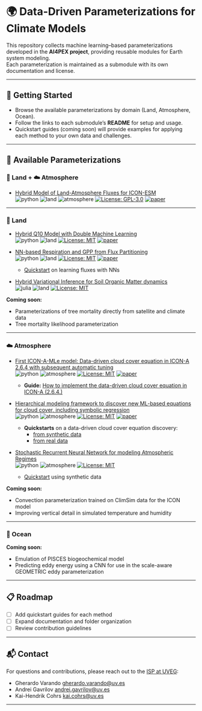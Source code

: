 # 🌍 Data-Driven Parameterizations for Climate Models

This repository collects machine learning–based parameterizations developed in the **AI4PEX project**, providing reusable modules for Earth system modeling.  
Each parameterization is maintained as a submodule with its own documentation and license.  

---

## 🚀 Getting Started

- Browse the available parameterizations by domain (Land, Atmosphere, Ocean).  
- Follow the links to each submodule’s **README** for setup and usage.  
- Quickstart guides (coming soon) will provide examples for applying each method to your own data and challenges.  

---

## 📂 Available Parameterizations

### 🌲 Land + ☁️ Atmosphere
- [Hybrid Model of Land-Atmosphere Fluxes for ICON-ESM](https://github.com/relghawi/Hybrid_JSBACH_Example)  
  ![python](https://img.shields.io/badge/python-yellow) ![land](https://img.shields.io/badge/land-darkgreen) ![atmosphere](https://img.shields.io/badge/atmosphere-lightblue) [![License: GPL-3.0](https://img.shields.io/badge/License-GPL-yellow.svg)](https://opensource.org/licenses/GPL-3-0) [![paper](https://img.shields.io/badge/paper-gray)](https://doi.org/10.22541/essoar.174439495.50028878/v1) 

---

### 🌲 Land
- [Hybrid Q10 Model with Double Machine Learning](https://github.com/KaiHCohrs/hybrid-q10-model-chm)  
  ![python](https://img.shields.io/badge/python-yellow) ![land](https://img.shields.io/badge/land-darkgreen) [![License: MIT](https://img.shields.io/badge/License-MIT-yellow.svg)](https://opensource.org/licenses/MIT) [![paper](https://img.shields.io/badge/paper-gray)](https://doi.org/10.1088/2632-2153/ad5a60)

- [NN-based Respiration and GPP from Flux Partitioning](https://github.com/KaiHCohrs/nn-flux-part)  
  ![python](https://img.shields.io/badge/python-yellow) ![land](https://img.shields.io/badge/land-darkgreen) [![License: MIT](https://img.shields.io/badge/License-MIT-yellow.svg)](https://opensource.org/licenses/MIT) [![paper](https://img.shields.io/badge/paper-gray)](https://doi.org/10.1088/2632-2153/ad5a60)
  - [Quickstart](https://github.com/KaiHCohrs/nn-flux-part/blob/main/notebooks/baseline.ipynb) on learning fluxes with NNs
  
  
- [Hybrid Variational Inference for Soil Organic Matter dynamics](https://github.com/EarthyScience/HybridVariationalInference.jl)  
  ![julia](https://img.shields.io/badge/julia-purple) ![land](https://img.shields.io/badge/land-darkgreen) [![License: MIT](https://img.shields.io/badge/License-MIT-yellow.svg)](https://opensource.org/licenses/MIT)  

**Coming soon:**  
- Parameterizations of tree mortality directly from satellite and climate data  
- Tree mortality likelihood parameterization  

---

### ☁️ Atmosphere
- [First ICON-A-MLe model: Data-driven cloud cover equation in ICON-A 2.6.4 with subsequent automatic tuning](https://github.com/EyringMLClimateGroup/grundner25_iconaml_automatic_tuning)  
  ![python](https://img.shields.io/badge/python-yellow) ![atmosphere](https://img.shields.io/badge/atmosphere-lightblue) [![License: MIT](https://img.shields.io/badge/License-Apache-yellow.svg)](https://opensource.org/licenses/Apache-2-0) [![paper](https://img.shields.io/badge/paper-gray)](https://doi.org/10.48550/arXiv.2505.04358) 

  - **Guide:** [How to implement the data-driven cloud cover equation in ICON-A (2.6.4.)](https://github.com/AI4PEX/data-driven-parametrizations/blob/main/How_to_bridge_to_ICON.md) 

- [Hierarchical modeling framework to discover new ML-based equations for cloud cover, including symbolic regression](https://github.com/EyringMLClimateGroup/grundner23james_EquationDiscovery_CloudCover)  
  ![python](https://img.shields.io/badge/python-yellow) ![atmosphere](https://img.shields.io/badge/atmosphere-lightblue) [![License: MIT](https://img.shields.io/badge/License-Apache-yellow.svg)](https://opensource.org/licenses/Apache-2-0) [![paper](https://img.shields.io/badge/paper-gray)](https://doi.org/10.1029/2023MS003763) 

  - **Quickstarts** on a data-driven cloud cover equation discovery:
    - [from synthetic data](https://github.com/EyringMLClimateGroup/grundner23james_EquationDiscovery_CloudCover/blob/main/quickstart_synth_data.ipynb) 
    - [from real data](https://github.com/EyringMLClimateGroup/grundner23james_EquationDiscovery_CloudCover/blob/main/quickstart_real_data.ipynb) 

- [Stochastic Recurrent Neural Network for modeling Atmospheric Regimes](https://github.com/andrei-ml/stochastic-rnn)  
  ![python](https://img.shields.io/badge/python-yellow) ![atmosphere](https://img.shields.io/badge/atmosphere-lightblue) [![License: MIT](https://img.shields.io/badge/License-MIT-yellow.svg)](https://opensource.org/licenses/MIT)  
    - [Quickstart](https://github.com/andrei-ml/stochastic-rnn/blob/main/quickstart_with_synthetic_example/quickstart.ipynb) using synthetic data
  

**Coming soon:**  
- Convection parameterization trained on ClimSim data for the ICON model  
- Improving vertical detail in simulated temperature and humidity  

---

### 🌊 Ocean
**Coming soon:**  
- Emulation of PISCES biogeochemical model  
- Predicting eddy energy using a CNN for use in the scale-aware GEOMETRIC eddy parameterization  

---

## 📋 Roadmap

- [ ] Add quickstart guides for each method  
- [ ] Expand documentation and folder organization  
- [ ] Review contribution guidelines   

---

## 📬 Contact

For questions and contributions, please reach out to the [ISP at UVEG](https://isp.uv.es/):  
- Gherardo Varando <gherardo.varando@uv.es>  
- Andrei Gavrilov <andrei.gavrilov@uv.es>  
- Kai-Hendrik Cohrs <kai.cohrs@uv.es>  

---
